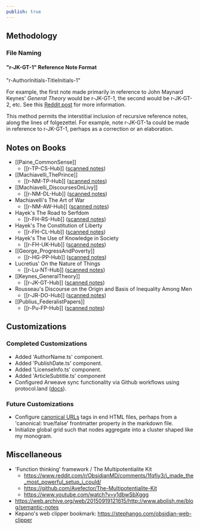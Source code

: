 ```yaml
---
publish: true
---
```


## Methodology
### File Naming

#### "r-JK-GT-1" Reference Note Format

"r-AuthorInitials-TitleInitials-1"

For example, the first note made primarily in reference to John Maynard Keynes' _General Theory_ would be r-JK-GT-1, the second would be r-JK-GT-2, etc. See this [Reddit post](https://www.reddit.com/r/Zettelkasten/comments/1f8hap4/how_i_give_ids_to_my_reference_notes/) for more information.

This method permits the interstitial inclusion of recursive reference notes, along the lines of folgezettel. For example, note r-JK-GT-1a could be made in reference to r-JK-GT-1, perhaps as a correction or an elaboration.
## Notes on Books

- [[Paine_CommonSense]]
	- [[r-TP-CS-Hub]] ([scanned notes](https://app.ardrive.io/#/file/37f0b454-27ef-43a4-9691-971b14bfef35/view))
- [[Machiavelli_ThePrince]]
	- [[r-NM-TP-Hub]] ([scanned notes](https://app.ardrive.io/#/file/ef27fff7-e813-4a46-8673-4f121190415c/view))
- [[Machiavelli_DiscoursesOnLivy]]
	- [[r-NM-DL-Hub]] ([scanned notes](https://app.ardrive.io/#/file/aa34741e-109a-44a3-b45e-5987ba8540f9/view))
- Machiavelli's The Art of War
	- [[r-NM-AW-Hub]] ([scanned notes](https://app.ardrive.io/#/file/ee2a3695-37b7-435d-9448-6bbdb6b40b33/view))
- Hayek's The Road to Serfdom
	- [[r-FH-RS-Hub]] ([scanned notes](https://app.ardrive.io/#/file/32b1dd3c-c1c3-453e-97e3-1de99b51f31a/view))
- Hayek's The Constitution of Liberty
	- [[r-FH-CL-Hub]] ([scanned notes](https://app.ardrive.io/#/file/4ab5c166-19e4-47be-b49e-a782158d34b6/view))
- Hayek's The Use of Knowledge in Society
	- [[r-FH-UK-Hub]] ([scanned notes](https://app.ardrive.io/#/file/94219817-8498-450f-9ad6-e575a70954a9/view))
- [[George_ProgressAndPoverty]]
	- [[r-HG-PP-Hub]] ([scanned notes](https://app.ardrive.io/#/file/6ded2432-4be8-4d22-9042-9058a8157bae/view))
- Lucretius' On the Nature of Things
	- [[r-Lu-NT-Hub]] ([scanned notes](https://app.ardrive.io/#/file/67854654-f077-43c8-bf95-ad43ee238a7c/view))
- [[Keynes_GeneralTheory]]
	- [[r-JK-GT-Hub]] ([scanned notes](https://app.ardrive.io/#/file/a8b10b15-dad2-4bad-bf7c-72c76fc94edd/view))
- Rousseau's Discourse on the Origin and Basis of Inequality Among Men
	- [[r-JR-DO-Hub]] ([scanned notes](https://app.ardrive.io/#/file/9aa862f5-0340-4281-a21b-e4858d069c42/view))
- [[Publius_FederalistPapers]]
	- [[r-Pu-FP-Hub]] ([scanned notes](https://app.ardrive.io/#/file/7d04009d-ba6e-40e6-a5dd-3ee9e2afc2fe/view))


## Customizations

### Completed Customizations

- Added 'AuthorName.ts' component.
- Added 'PublishDate.ts' component.
- Added 'LicenseInfo.ts' component.
- Added 'ArticleSubtitle.ts' component
- Configured Arweave sync functionality via Github workflows using protocol.land ([docs](https://docs.protocol.land/working-with-repositories/import-a-repository-from-github)).

### Future Customizations

- Configure [canonical URLs](https://www.semrush.com/blog/canonical-url-guide/) tags in end HTML files, perhaps from a 'canonical: true/false' frontmatter property in the markdown file.
- Initialize global grid such that nodes aggregate into a cluster shaped like my monogram.

## Miscellaneous

- 'Function thinking' framework / The Multipotentialite Kit
	- https://www.reddit.com/r/ObsidianMD/comments/1fqfjy3/i_made_the_most_powerful_setup_i_could/
	- https://github.com/Avefector/The-Multipotentialite-Kit
	- https://www.youtube.com/watch?v=y1dbwSbXggg
- https://web.archive.org/web/20150919121615/http://www.abolish.me/blog/semantic-notes
- Kepano's web clipper bookmark: https://stephango.com/obsidian-web-clipper
